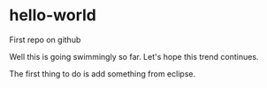 # hello-world
First repo on github

Well this is going swimmingly so far. Let's hope this trend continues.

The first thing to do is add something from eclipse.
